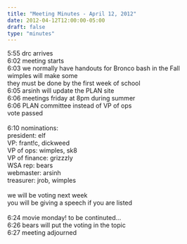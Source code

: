 ```yaml
---
title: "Meeting Minutes - April 12, 2012"
date: 2012-04-12T12:00:00-05:00
draft: false
type: "minutes"
---
```


5:55 drc arrives<br />
6:02 meeting starts<br />
6:03 we normally have handouts for Bronco bash in the Fall<br />
        wimples will make some<br />
        they must be done by the first week of school<br />
6:05 arsinh will update the PLAN site<br />
6:06 meetings friday at 8pm during summer<br />
6:06 PLAN committee instead of VP of ops<br />
        vote passed<br />
<br />
6:10 nominations:<br />
        president: elf<br />
        VP:                  frant!c, dickweed<br />
        VP of ops:       wimples, sk8<br />
        VP of finance:  grizzzly<br />
        WSA rep:         bears<br />
        webmaster:     arsinh<br />
        treasurer:        jrob, wimples<br />
<br />
we will be voting next week<br />
you will be giving a speech if you are listed<br />
<br />
6:24 movie monday! to be continuted...<br />
6:26 bears will put the voting in the topic<br />
6:27 meeting adjourned